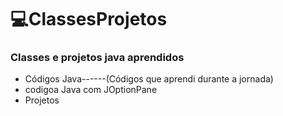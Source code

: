  # 💻ClassesProjetos
### Classes e projetos java aprendidos

- Códigos Java------(Códigos que aprendi durante a jornada)
- codigoa Java com JOptionPane
- Projetos
